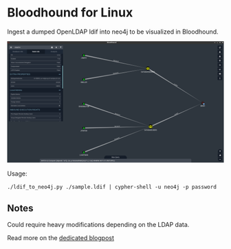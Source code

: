 Bloodhound for Linux
====================

Ingest a dumped OpenLDAP ldif into neo4j to be visualized in Bloodhound.

![view](/view.png)

Usage:
```
./ldif_to_neo4j.py ./sample.ldif | cypher-shell -u neo4j -p password
```

Notes
-----
Could require heavy modifications depending on the LDAP data.

Read more on the [dedicated blogpost](https://www.errno.fr/BloodhoundForLinux.html)
